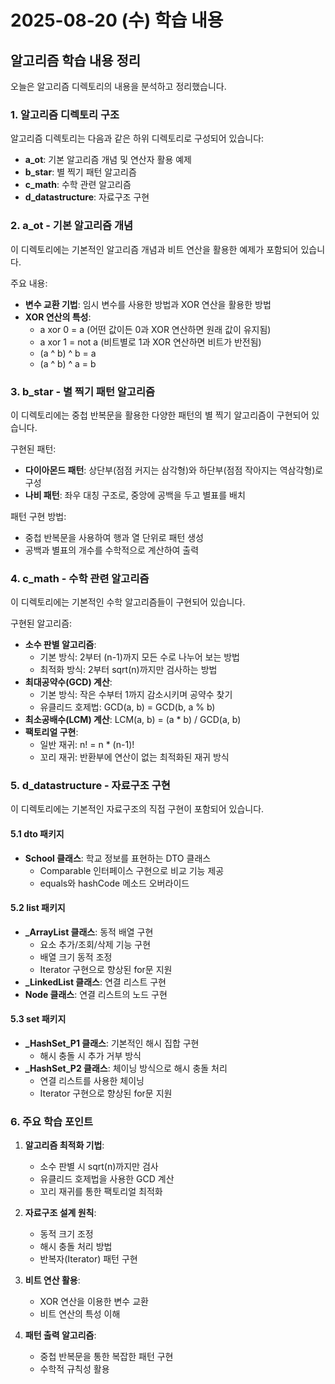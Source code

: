 # 2025-08-20 (수) 학습 내용

## 알고리즘 학습 내용 정리

오늘은 알고리즘 디렉토리의 내용을 분석하고 정리했습니다.

### 1. 알고리즘 디렉토리 구조

알고리즘 디렉토리는 다음과 같은 하위 디렉토리로 구성되어 있습니다:

- **a_ot**: 기본 알고리즘 개념 및 연산자 활용 예제
- **b_star**: 별 찍기 패턴 알고리즘
- **c_math**: 수학 관련 알고리즘
- **d_datastructure**: 자료구조 구현

### 2. a_ot - 기본 알고리즘 개념

이 디렉토리에는 기본적인 알고리즘 개념과 비트 연산을 활용한 예제가 포함되어 있습니다.

주요 내용:
- **변수 교환 기법**: 임시 변수를 사용한 방법과 XOR 연산을 활용한 방법
- **XOR 연산의 특성**:
  - a xor 0 = a (어떤 값이든 0과 XOR 연산하면 원래 값이 유지됨)
  - a xor 1 = not a (비트별로 1과 XOR 연산하면 비트가 반전됨)
  - (a ^ b) ^ b = a
  - (a ^ b) ^ a = b

### 3. b_star - 별 찍기 패턴 알고리즘

이 디렉토리에는 중첩 반복문을 활용한 다양한 패턴의 별 찍기 알고리즘이 구현되어 있습니다.

구현된 패턴:
- **다이아몬드 패턴**: 상단부(점점 커지는 삼각형)와 하단부(점점 작아지는 역삼각형)로 구성
- **나비 패턴**: 좌우 대칭 구조로, 중앙에 공백을 두고 별표를 배치

패턴 구현 방법:
- 중첩 반복문을 사용하여 행과 열 단위로 패턴 생성
- 공백과 별표의 개수를 수학적으로 계산하여 출력

### 4. c_math - 수학 관련 알고리즘

이 디렉토리에는 기본적인 수학 알고리즘들이 구현되어 있습니다.

구현된 알고리즘:
- **소수 판별 알고리즘**:
  - 기본 방식: 2부터 (n-1)까지 모든 수로 나누어 보는 방법
  - 최적화 방식: 2부터 sqrt(n)까지만 검사하는 방법
- **최대공약수(GCD) 계산**:
  - 기본 방식: 작은 수부터 1까지 감소시키며 공약수 찾기
  - 유클리드 호제법: GCD(a, b) = GCD(b, a % b)
- **최소공배수(LCM) 계산**: LCM(a, b) = (a * b) / GCD(a, b)
- **팩토리얼 구현**:
  - 일반 재귀: n! = n * (n-1)!
  - 꼬리 재귀: 반환부에 연산이 없는 최적화된 재귀 방식

### 5. d_datastructure - 자료구조 구현

이 디렉토리에는 기본적인 자료구조의 직접 구현이 포함되어 있습니다.

#### 5.1 dto 패키지
- **School 클래스**: 학교 정보를 표현하는 DTO 클래스
  - Comparable 인터페이스 구현으로 비교 기능 제공
  - equals와 hashCode 메소드 오버라이드

#### 5.2 list 패키지
- **_ArrayList 클래스**: 동적 배열 구현
  - 요소 추가/조회/삭제 기능 구현
  - 배열 크기 동적 조정
  - Iterator 구현으로 향상된 for문 지원
- **_LinkedList 클래스**: 연결 리스트 구현
- **Node 클래스**: 연결 리스트의 노드 구현

#### 5.3 set 패키지
- **_HashSet_P1 클래스**: 기본적인 해시 집합 구현
  - 해시 충돌 시 추가 거부 방식
- **_HashSet_P2 클래스**: 체이닝 방식으로 해시 충돌 처리
  - 연결 리스트를 사용한 체이닝
  - Iterator 구현으로 향상된 for문 지원

### 6. 주요 학습 포인트

1. **알고리즘 최적화 기법**:
   - 소수 판별 시 sqrt(n)까지만 검사
   - 유클리드 호제법을 사용한 GCD 계산
   - 꼬리 재귀를 통한 팩토리얼 최적화

2. **자료구조 설계 원칙**:
   - 동적 크기 조정
   - 해시 충돌 처리 방법
   - 반복자(Iterator) 패턴 구현

3. **비트 연산 활용**:
   - XOR 연산을 이용한 변수 교환
   - 비트 연산의 특성 이해

4. **패턴 출력 알고리즘**:
   - 중첩 반복문을 통한 복잡한 패턴 구현
   - 수학적 규칙성 활용
